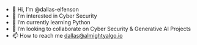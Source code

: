 - 👋 Hi, I’m @dallas-elfenson
- 👀 I’m interested in Cyber Security
- 🌱 I’m currently learning Python
- 💞️ I’m looking to collaborate on Cyber Security & Generative AI Projects
- 📫 How to reach me dallas@almightyalgo.io

<!---
dallas-elfenson/dallas-elfenson is a ✨ special ✨ repository because its `README.md` (this file) appears on your GitHub profile.
You can click the Preview link to take a look at your changes.
--->
